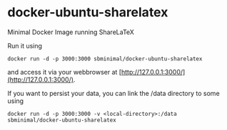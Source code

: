 docker-ubuntu-sharelatex
========================

Minimal Docker Image running ShareLaTeX

Run it using

```
docker run -d -p 3000:3000 sbminimal/docker-ubuntu-sharelatex
```

and access it via your webbrowser at [http://127.0.0.1:3000/](http://127.0.0.1:3000/).

If you want to persist your data, you can link the /data directory to some <local-directory> using

```
docker run -d -p 3000:3000 -v <local-directory>:/data sbminimal/docker-ubuntu-sharelatex
```


